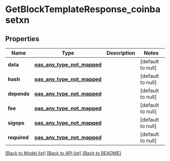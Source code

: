 # GetBlockTemplateResponse_coinbasetxn
## Properties

| Name | Type | Description | Notes |
|------------ | ------------- | ------------- | -------------|
| **data** | [**oas_any_type_not_mapped**](.md) |  | [default to null] |
| **hash** | [**oas_any_type_not_mapped**](.md) |  | [default to null] |
| **depends** | [**oas_any_type_not_mapped**](.md) |  | [default to null] |
| **fee** | [**oas_any_type_not_mapped**](.md) |  | [default to null] |
| **sigops** | [**oas_any_type_not_mapped**](.md) |  | [default to null] |
| **required** | [**oas_any_type_not_mapped**](.md) |  | [default to null] |

[[Back to Model list]](../README.md#documentation-for-models) [[Back to API list]](../README.md#documentation-for-api-endpoints) [[Back to README]](../README.md)

